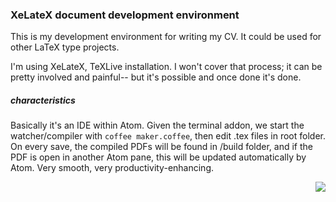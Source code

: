 


### XeLateX document development environment

This is my development environment for writing my CV.  It could be used for other LaTeX type projects.

I'm using XeLateX, TeXLive installation.  I won't cover that process; it can be pretty involved and painful-- but it's possible and once done it's done.

##### characteristics

Basically it's an IDE within Atom.  Given the terminal addon, we start the watcher/compiler with `coffee maker.coffee`, then edit .tex files in root folder. On every save, the compiled PDFs will be found in /build folder, and if the PDF is open in another Atom pane, this will be updated automatically by Atom.  Very smooth, very productivity-enhancing.




<img style="float: right;" src="https://github.com/kulicuu/xelatex_devs_atom/blob/master/doc_assets/screenshot_0.png">
